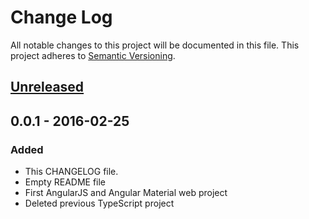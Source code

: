 # Change Log
All notable changes to this project will be documented in this file.
This project adheres to [Semantic Versioning](http://semver.org/).

## [Unreleased]

## 0.0.1 - 2016-02-25
### Added
- This CHANGELOG file.
- Empty README file
- First AngularJS and Angular Material web project
- Deleted previous TypeScript project

[Unreleased]: https://github.com/olivierlacan/keep-a-changelog/compare/v0.0.1...HEAD